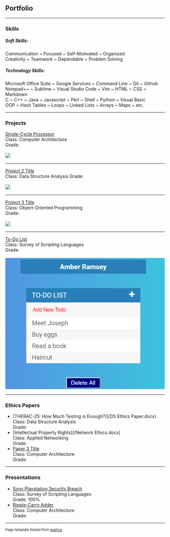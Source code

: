 ## Portfolio

---

### Skills

##### Soft Skills:
  Communication ~ Focused ~ Self-Motivated ~ Organized  
  Creativity ~ Teamwork ~ Dependable ~ Problem Solving  
  
##### Technology Skills:
  Microsoft Office Suite ~ Google Services ~ Command Line ~ Git ~ Github  
  Notepad++ ~ Sublime ~ Visual Studio Code ~ Vim ~ HTML ~ CSS ~ Markdown  
  C ~ C++ ~ Java ~ Javascript ~ Perl ~ Shell ~ Python ~ Visual Basic   
  OOP ~ Hash Tables ~ Loops ~ Linked Lists ~ Arrays ~ Maps ~ etc.  
  
---

### Projects

[Single-Cycle Processor](/sample_page)  
Class: Computer Architecture  
Grade:  
<br>
<img src="images/dummy_thumbnail.jpg?raw=true"/>

---
[Project 2 Title](/pdf/sample_presentation.pdf)  
Class: Data Structure Analysis
Grade:  
<br>
<img src="images/dummy_thumbnail.jpg?raw=true"/>

---
[Project 3 Title](http://example.com/)  
Class: Object-Oriented Programming  
Grade:  
<br>
<img src="images/dummy_thumbnail.jpg?raw=true"/>

---

[To-Do List](https://codepen.io/amber-ramsey/pen/yLLZRaK)  
Class: Survey of Scripting Languages  
Grade:  
<br>
<img src="images/scripting portfolio pic.PNG?raw=true"/>

---

### Ethics Papers

- [THERAC-25: How Much Testing is Enough?](/DS Ethics Paper.docx)  
  Class: Data Structure Analysis  
  Grade:  
- [Intellectual Property Rights](/Network Ethics.docx)  
  Class: Applied Networking  
  Grade:  
- [Paper 3 Title](http://example.com/)  
  Class: Computer Architecture  
  Grade:  

---

### Presentations

- [Sony Playstation Security Breach](https://youtu.be/esssEReJ99c)  
  Class: Survey of Scripting Languages  
  Grade: 100%  
- [Ripple-Carry Adder](https://docs.google.com/presentation/d/1y-fy4Q30TYP0nPdgUIFEvORarMUUWeNnUso3PKB4f30/edit?usp=sharing)  
  Class: Computer Architecture  
  Grade:  

---

<p style="font-size:11px">Page template forked from <a href="https://github.com/evanca/quick-portfolio">evanca</a></p>
<!-- Remove above link if you don't want to attibute -->
